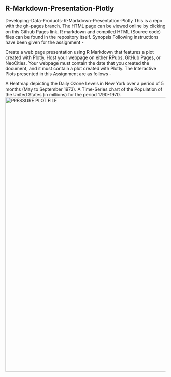 ## **R-Markdown-Presentation-Plotly** 
Developing-Data-Products-R-Markdown-Presentation-Plotly This is a repo with the gh-pages branch. The HTML page can be viewed online by clicking on this Github Pages link. R markdown and compiled HTML (Source code) files can be found in the repository itself. Synopsis Following instructions have been given for the assignment -

Create a web page presentation using R Markdown that features a plot created with Plotly. Host your webpage on either RPubs, GitHub Pages, or NeoCities. Your webpage must contain the date that you created the document, and it must contain a plot created with Plotly. The Interactive Plots presented in this Assignment are as follows -

A Heatmap depicting the Daily Ozone Levels in New York over a period of 5 months (May to September 1973). A Time-Series chart of the Population of the United States (in millions) for the period 1790-1970.<img width="1440" height="864" alt="PRESSURE PLOT FILE" src="https://github.com/user-attachments/assets/c740055b-0953-4c75-a10b-f35c012b508c" />

